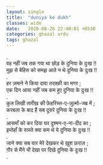 ```yaml
---
layout: single
title:  "duniya ke dukh"
classes: wide
date:   2020-08-26 22:40:01 +0530
categories: ghazal urdu
tags: ghazal
---
```



.<br>
वह नहीं जब तक गया था छोड़ के दुनिया के दुःख !!<br>
मुझ से बेहिस को समझ आते न थे दुनिया के दुःख !!<br>
.<br>
हर ज़माने ने किया दावा तरक़्क़ी का मगर ; <br>
एक दिन आया नहीं जब कम हुए दुनिया के दुःख !!<br>
.<br>
कुल लिखी तारीख़ की फ़ेहरिस्त-ए-ज़ुल्मो-जब्र में ;<br>
करबला के बाद हैं सब दूसरे दुनिया के दुःख !!<br>
.<br>
आसमाँ को कर दिया घर दुश्मन-ए-ना-दीद का  ;<br>
इम्तेहाँ के वास्ते क्या कम थे ये दुनिया के दुःख !!<br>
.<br>
जाने क्या सब यार मेरे देखकर थे ख़ुश फ़राज़ ;<br>
ग़ौर से मैंने भी देखा पर दिखे दुनिया के दुःख !!<br>
.<br>
